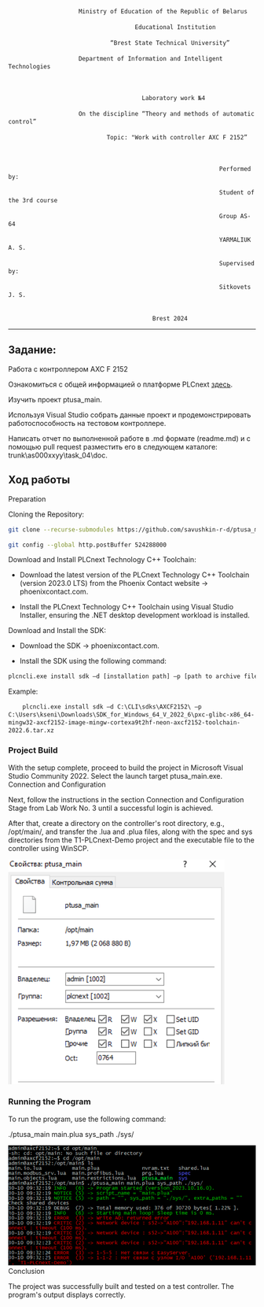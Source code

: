                         Ministry of Education of the Republic of Belarus

                                        Educational Institution

                                 “Brest State Technical University”

                        Department of Information and Intelligent Technologies



                                          Laboratory work №4

                        On the discipline “Theory and methods of automatic control”

                                Topic: "Work with controller AXC F 2152”



                                                                Performed by:

                                                                Student of the 3rd course

                                                                Group AS-64

                                                                YARMALIUK A. S.

                                                                Supervised by:

                                                                Sitkovets J. S.


                                             Brest 2024

---

## Задание:

Работа с контроллером AXC F 2152

Ознакомиться с общей информацией о платформе PLCnext [здесь](https://www.plcnext.help/te/About/Home.htm).

Изучить проект ptusa_main.

Используя Visual Studio собрать данные проект и продемонстрировать работоспособность на тестовом контроллере.

Написать отчет по выполненной работе в .md формате (readme.md) и с помощью pull request разместить его в следующем каталоге: trunk\as000xxyy\task_04\doc.

## Ход работы

Preparation

Cloning the Repository:

```sh
git clone --recurse-submodules https://github.com/savushkin-r-d/ptusa_main
```

```sh
git config --global http.postBuffer 524288000
```

Download and Install PLCnext Technology C++ Toolchain:

- Download the latest version of the PLCnext Technology C++ Toolchain (version 2023.0 LTS) from the Phoenix Contact website -> phoenixcontact.com.

- Install the PLCnext Technology C++ Toolchain using Visual Studio Installer, ensuring the .NET desktop development workload is installed.

Download and Install the SDK:

- Download the SDK -> phoenixcontact.com.

- Install the SDK using the following command:

```sh
plcncli.exe install sdk –d [installation path] –p [path to archive file]
```

Example:

        plcncli.exe install sdk –d C:\CLI\sdks\AXCF2152\ –p C:\Users\kseni\Downloads\SDK_for_Windows_64_V_2022_6\pxc-glibc-x86_64-mingw32-axcf2152-image-mingw-cortexa9t2hf-neon-axcf2152-toolchain-2022.6.tar.xz

### Project Build

With the setup complete, proceed to build the project in Microsoft Visual Studio Community 2022. Select the launch target ptusa_main.exe.
Connection and Configuration

Next, follow the instructions in the section Connection and Configuration Stage from Lab Work No. 3 until a successful login is achieved.

After that, create a directory on the controller's root directory, e.g., /opt/main/, and transfer the .lua and .plua files, along with the spec and sys directories from the T1-PLCnext-Demo project and the executable file to the controller using WinSCP.

![Modified file permissions for ptusa_main](../img/file_property.png)

### Running the Program

To run the program, use the following command:

./ptusa_main main.plua sys_path ./sys/

![alt text](../img/output_c.png)
Conclusion

The project was successfully built and tested on a test controller. The program's output displays correctly.
